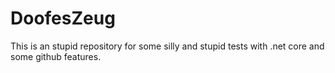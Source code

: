 # DoofesZeug
This is an stupid repository for some silly and stupid tests with .net core and some github features.
